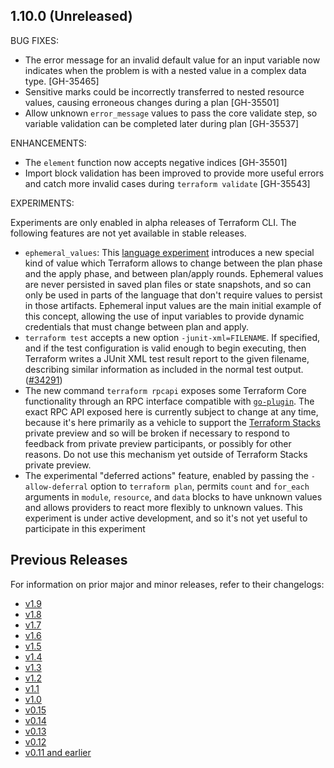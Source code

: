 ## 1.10.0 (Unreleased)

BUG FIXES:

- The error message for an invalid default value for an input variable now indicates when the problem is with a nested value in a complex data type. [GH-35465]
- Sensitive marks could be incorrectly transferred to nested resource values, causing erroneous changes during a plan [GH-35501]
- Allow unknown `error_message` values to pass the core validate step, so variable validation can be completed later during plan
 [GH-35537]

ENHANCEMENTS:

- The `element` function now accepts negative indices [GH-35501]
- Import block validation has been improved to provide more useful errors and catch more invalid cases during `terraform validate` [GH-35543]

EXPERIMENTS:

Experiments are only enabled in alpha releases of Terraform CLI. The following features are not yet available in stable releases.

* `ephemeral_values`: This [language experiment](https://developer.hashicorp.com/terraform/language/settings#experimental-language-features) introduces a new special kind of value which Terraform allows to change between the plan phase and the apply phase, and between plan/apply rounds. Ephemeral values are never persisted in saved plan files or state snapshots, and so can only be used in parts of the language that don't require values to persist in those artifacts. Ephemeral input values are the main initial example of this concept, allowing the use of input variables to provide dynamic credentials that must change between plan and apply.
* `terraform test` accepts a new option `-junit-xml=FILENAME`. If specified, and if the test configuration is valid enough to begin executing, then Terraform writes a JUnit XML test result report to the given filename, describing similar information as included in the normal test output. ([#34291](https://github.com/hashicorp/terraform/issues/34291))
* The new command `terraform rpcapi` exposes some Terraform Core functionality through an RPC interface compatible with [`go-plugin`](https://github.com/hashicorp/go-plugin). The exact RPC API exposed here is currently subject to change at any time, because it's here primarily as a vehicle to support the [Terraform Stacks](https://www.hashicorp.com/blog/terraform-stacks-explained) private preview and so will be broken if necessary to respond to feedback from private preview participants, or possibly for other reasons. Do not use this mechanism yet outside of Terraform Stacks private preview.
* The experimental "deferred actions" feature, enabled by passing the `-allow-deferral` option to `terraform plan`, permits `count` and `for_each` arguments in `module`, `resource`, and `data` blocks to have unknown values and allows providers to react more flexibly to unknown values. This experiment is under active development, and so it's not yet useful to participate in this experiment

## Previous Releases

For information on prior major and minor releases, refer to their changelogs:

* [v1.9](https://github.com/hashicorp/terraform/blob/v1.9/CHANGELOG.md)
* [v1.8](https://github.com/hashicorp/terraform/blob/v1.8/CHANGELOG.md)
* [v1.7](https://github.com/hashicorp/terraform/blob/v1.7/CHANGELOG.md)
* [v1.6](https://github.com/hashicorp/terraform/blob/v1.6/CHANGELOG.md)
* [v1.5](https://github.com/hashicorp/terraform/blob/v1.5/CHANGELOG.md)
* [v1.4](https://github.com/hashicorp/terraform/blob/v1.4/CHANGELOG.md)
* [v1.3](https://github.com/hashicorp/terraform/blob/v1.3/CHANGELOG.md)
* [v1.2](https://github.com/hashicorp/terraform/blob/v1.2/CHANGELOG.md)
* [v1.1](https://github.com/hashicorp/terraform/blob/v1.1/CHANGELOG.md)
* [v1.0](https://github.com/hashicorp/terraform/blob/v1.0/CHANGELOG.md)
* [v0.15](https://github.com/hashicorp/terraform/blob/v0.15/CHANGELOG.md)
* [v0.14](https://github.com/hashicorp/terraform/blob/v0.14/CHANGELOG.md)
* [v0.13](https://github.com/hashicorp/terraform/blob/v0.13/CHANGELOG.md)
* [v0.12](https://github.com/hashicorp/terraform/blob/v0.12/CHANGELOG.md)
* [v0.11 and earlier](https://github.com/hashicorp/terraform/blob/v0.11/CHANGELOG.md)
